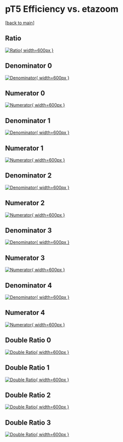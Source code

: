 # pT5 Efficiency vs. etazoom

[[back to main](./)]



## Ratio

[![Ratio](../mtv/var/pT5_base_13_-1_eff_etazoom.png){ width=600px }](../mtv/var/pT5_base_13_-1_eff_etazoom.pdf)

## Denominator 0

[![Denominator](../mtv/den/pT5_base_13_-1_eff_etazoom_den0.png){ width=600px }](../mtv/den/pT5_base_13_-1_eff_etazoom_den0.pdf)

## Numerator 0

[![Numerator](../mtv/num/pT5_base_13_-1_eff_etazoom_num0.png){ width=600px }](../mtv/num/pT5_base_13_-1_eff_etazoom_num0.pdf)

## Denominator 1

[![Denominator](../mtv/den/pT5_base_13_-1_eff_etazoom_den1.png){ width=600px }](../mtv/den/pT5_base_13_-1_eff_etazoom_den1.pdf)

## Numerator 1

[![Numerator](../mtv/num/pT5_base_13_-1_eff_etazoom_num1.png){ width=600px }](../mtv/num/pT5_base_13_-1_eff_etazoom_num1.pdf)

## Denominator 2

[![Denominator](../mtv/den/pT5_base_13_-1_eff_etazoom_den2.png){ width=600px }](../mtv/den/pT5_base_13_-1_eff_etazoom_den2.pdf)

## Numerator 2

[![Numerator](../mtv/num/pT5_base_13_-1_eff_etazoom_num2.png){ width=600px }](../mtv/num/pT5_base_13_-1_eff_etazoom_num2.pdf)

## Denominator 3

[![Denominator](../mtv/den/pT5_base_13_-1_eff_etazoom_den3.png){ width=600px }](../mtv/den/pT5_base_13_-1_eff_etazoom_den3.pdf)

## Numerator 3

[![Numerator](../mtv/num/pT5_base_13_-1_eff_etazoom_num3.png){ width=600px }](../mtv/num/pT5_base_13_-1_eff_etazoom_num3.pdf)

## Denominator 4

[![Denominator](../mtv/den/pT5_base_13_-1_eff_etazoom_den4.png){ width=600px }](../mtv/den/pT5_base_13_-1_eff_etazoom_den4.pdf)

## Numerator 4

[![Numerator](../mtv/num/pT5_base_13_-1_eff_etazoom_num4.png){ width=600px }](../mtv/num/pT5_base_13_-1_eff_etazoom_num4.pdf)

## Double Ratio 0

[![Double Ratio](../mtv/ratio/pT5_base_13_-1_eff_etazoom_ratio0.png){ width=600px }](../mtv/ratio/pT5_base_13_-1_eff_etazoom_ratio0.pdf)

## Double Ratio 1

[![Double Ratio](../mtv/ratio/pT5_base_13_-1_eff_etazoom_ratio1.png){ width=600px }](../mtv/ratio/pT5_base_13_-1_eff_etazoom_ratio1.pdf)

## Double Ratio 2

[![Double Ratio](../mtv/ratio/pT5_base_13_-1_eff_etazoom_ratio2.png){ width=600px }](../mtv/ratio/pT5_base_13_-1_eff_etazoom_ratio2.pdf)

## Double Ratio 3

[![Double Ratio](../mtv/ratio/pT5_base_13_-1_eff_etazoom_ratio3.png){ width=600px }](../mtv/ratio/pT5_base_13_-1_eff_etazoom_ratio3.pdf)

